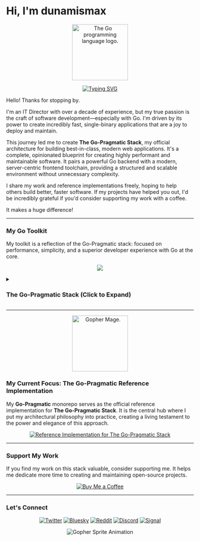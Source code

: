 # Hi, I'm dunamismax

<p align="center">
  <img src="https://upload.wikimedia.org/wikipedia/commons/thumb/0/05/Go_Logo_Blue.svg/1920px-Go_Logo_Blue.svg.png" alt="The Go programming language logo." width="150"/>
</p>

<p align="center">
  <a href="https://github.com/dunamismax">
    <img src="https://readme-typing-svg.demolab.com?font=Fira+Code&size=24&pause=1000&color=00ADD8&center=true&vCenter=true&width=800&lines=IT+Director+%7C+Go+Developer;Creator+of+The+Go-Pragmatic+Stack;Go+%2B+Gin+%2B+sqlc+%2B+htmx;A+Robust+Toolkit+for+Modern+Apps;Explore+my+reference+implementation+below!" alt="Typing SVG" />
  </a>
</p>

Hello! Thanks for stopping by.

I'm an IT Director with over a decade of experience, but my true passion is the craft of software development—especially with Go. I'm driven by its power to create incredibly fast, single-binary applications that are a joy to deploy and maintain.

This journey led me to create **The Go-Pragmatic Stack**, my official architecture for building best-in-class, modern web applications. It's a complete, opinionated blueprint for creating highly performant and maintainable software. It pairs a powerful Go backend with a modern, server-centric frontend toolchain, providing a structured and scalable environment without unnecessary complexity.

I share my work and reference implementations freely, hoping to help others build better, faster software. If my projects have helped you out, I'd be incredibly grateful if you'd consider supporting my work with a coffee.

It makes a huge difference!

---

### My Go Toolkit

My toolkit is a reflection of the Go-Pragmatic stack: focused on performance, simplicity, and a superior developer experience with Go at the core.

<p align="center">
  <a href="https://skillicons.dev">
    <img src="https://skillicons.dev/icons?i=go,nodejs,tailwind,htmx,sqlite,linux,ubuntu" />
  </a>
</p>

<details>
<summary><h3>The Go-Pragmatic Stack (Click to Expand)</h3></summary>

This stack represents a complete, best-in-class architecture for building secure, observable, and maintainable web applications. It is composed of a powerful Go backend and a modern, server-centric frontend toolchain. The stack prioritizes simplicity, rapid development, and zero-dependency deployment by favoring Go's native capabilities and lightweight, embedded tools.

---

### **Frontend**

The frontend architecture uses a modern build system and a server-centric interactivity model to deliver a fast, responsive, and maintainable user experience with minimal client-side complexity.

- [**esbuild**](https://esbuild.github.io/getting-started/)
  - **Role:** Asset Bundler & Minifier.
  - **Description:** An extremely fast JavaScript and CSS bundler written in Go. It processes frontend assets, handles module bundling, and performs minification, ensuring a highly optimized production output while maintaining a rapid development feedback loop.
- [**PostCSS**](https://postcss.org/docs/postcss-cli)
  - **Role:** CSS Processor.
  - **Description:** A tool for transforming CSS with JavaScript plugins. It is essential for a build step that compiles utility classes and custom directives into a standard, browser-ready stylesheet.
- [**Tailwind CSS**](https://tailwindcss.com/docs/installation)
  - **Role:** Utility-First CSS Framework.
  - **Description:** A highly-customizable, utility-first CSS framework that enables rapid UI development directly within the HTML markup. It promotes design consistency and produces a minimal CSS file for production.
- [**HTMX**](https://htmx.org/docs/)
  - **Role:** Server-Centric Interactivity.
  - **Description:** A powerful library that enables modern browser features like AJAX and dynamic content updates directly from HTML attributes. It allows the backend to deliver UI fragments over the wire, providing rich user experiences without complex client-side JavaScript.
- [**Go `html/template`**](https://pkg.go.dev/html/template)
  - **Role:** Secure HTML Templating.
  - **Description:** The official Go standard library for creating HTML templates. It provides secure, context-aware automatic escaping to prevent Cross-Site Scripting (XSS) attacks, making it a robust and idiomatic choice for server-side rendering of HTML pages and HTMX partials.
- [**Alpine.js**](https://alpinejs.dev/start-here)
  - **Role:** Lightweight Client-Side Interactivity.
  - **Description:** A rugged, minimal framework for composing JavaScript behavior directly in your HTML markup. It serves as the perfect lightweight companion to HTMX for handling small client-side interactions like dropdowns, modals, and toggles, without requiring a heavy client-side framework.

---

### **Backend**

A lean, performant, and maintainable backend service architected for rapid development and long-term stability.

- [**Go**](https://go.dev/doc/)
  - **Role:** Backend Language.
  - **Description:** A statically typed, compiled language renowned for its performance, concurrency, and simplicity. Its ability to compile to a single binary simplifies deployment.
- [**Chi**](https://go-chi.io/)
  - **Role:** Idiomatic & Lightweight Web Framework.
  - **Description:** A lightweight, idiomatic, and composable router for building Go HTTP services. It is built on the standard `net/http` library and is praised for its elegant design, providing powerful features like middleware, routing context, and graceful shutdowns without unnecessary overhead.
- [**`go-playground/validator`**](https://pkg.go.dev/github.com/go-playground/validator/v10)
  - **Role:** Struct Validation.
  - **Description:** The de-facto standard for data validation using struct tags. It ensures data integrity by validating incoming request data at the application's edge.
- [**godotenv**](https://github.com/joho/godotenv)
  - **Role:** Environment Variable Loading.
  - **Description:** A library to load environment variables from a `.env` file. This is ideal for development, adhering to twelve-factor app principles by separating configuration from code without complicating local setup.

---

### **Database & Caching**

A zero-dependency, in-process data layer that maximizes simplicity and speed for a wide range of applications.

- [**SQLite**](https://www.sqlite.org/docs.html)
  - **Role:** Embedded Relational Database.
  - **Description:** A self-contained, serverless, full-featured SQL database engine that runs in-process with the application. It reads and writes to a single file, eliminating operational overhead and making it perfect for local development, testing, and many production workloads.
- [**GORM**](https://gorm.io/index.html)
  - **Role:** Developer-Friendly ORM.
  - **Description:** A comprehensive ORM library for Go that simplifies database interactions by mapping Go structs to database tables. It features auto-migrations, hooks, and transaction support, aiming to be developer-friendly.
- [**Goose**](https://github.com/pressly/goose)
  - **Role:** Database Schema Migrations.
  - **Description:** A robust tool for managing database schema evolution. It allows you to write migrations in either SQL or Go, providing flexibility for simple schema changes or complex data transformations.
- [**Ristretto**](https://github.com/dgraph-io/ristretto)
  - **Role:** High-Performance In-Process Caching.
  - **Description:** A fast, concurrent, and memory-bounded in-process cache designed for high performance. It uses a sophisticated LFU-based admission policy to maximize hit ratios, providing a more robust and predictable caching solution for demanding workloads without external dependencies.

---

### **Testing**

A robust testing suite to ensure code quality, correctness, and maintainability.

- [**`go test`**](https://pkg.go.dev/testing)
  - **Role:** Core Testing Framework.
  - **Description:** The built-in Go testing command and package. It provides the foundation for writing unit, integration, and benchmark tests in a way that is simple and deeply integrated with the language.
- [**Testify**](https://github.com/stretchr/testify)
  - **Role:** Assertion & Mocking Toolkit.
  - **Description:** A toolkit that provides a rich set of assertion functions (`assert`, `require`) and an easy-to-use mocking framework. It significantly improves the readability and conciseness of tests, making them easier to write and maintain.

---

### **CLI, Development & Deployment**

A professional and minimalist toolchain for a smooth developer workflow and consistent builds.

- [**`ffcli`**](https://pkg.go.dev/github.com/peterbourgon/ff/v3/ffcli) & [**`promptui`**](https://github.com/manifoldco/promptui)
  - **Role:** Lightweight CLI & TUI Frameworks.
  - **Description:** `ffcli` provides a minimal, composable framework for building traditional CLI applications, while `promptui` enables the creation of simple, interactive terminal prompts for user input.
- [**Mage**](https://magefile.org/)
  - **Role:** Go-Native Task Runner / Build System.
  - **Description:** A build tool that allows you to write build scripts and tasks in plain Go, providing a type-safe, cross-platform, and idiomatic way to orchestrate all development workflows without leaving the Go ecosystem.
- [**Air**](https://github.com/cosmtrek/air)
  - **Role:** Live Reloading.
  - **Description:** A development utility that watches for file changes and automatically recompiles and restarts the server, providing a rapid feedback loop.
- [**Caddy**](https://caddyserver.com/docs/)
  - **Role:** Web Server & Reverse Proxy.
  - **Description:** A modern web server with automatic HTTPS. It serves static frontend assets and acts as a secure reverse proxy for the Go application.

---

### **CI/CD**

A fully automated pipeline for building, testing, and deploying the application, ensuring consistency and quality.

- [**GitHub Actions**](https://docs.github.com/en/actions)
  - **Role:** Automated CI/CD Platform.
  - **Description:** A CI/CD workflow defined in the project repository to automate the entire lifecycle. The pipeline performs:
    - **Linting & Formatting:** Runs `golangci-lint` and `gofmt` to enforce code quality.
    - **Testing:** Executes the test suite using `go test`, enhanced with `Testify` for expressive and readable assertions.
    - **Vulnerability Scanning:** Runs `govulncheck` to scan for security vulnerabilities.
    - **Build:** Compiles the application and builds frontend assets using a `Mage` task.
- [**GoReleaser**](https://github.com/goreleaser/goreleaser)
  - **Role:** Release Automation.
  - **Description:** A powerful tool that automates the entire release process. It seamlessly integrates with GitHub Actions to cross-compile Go binaries, create archives, generate changelogs, and publish releases, simplifying the delivery of software.

</details>

---

<p align="center">
  <img src="https://user-images.githubusercontent.com/3185864/32058716-5ee9b512-ba38-11e7-978a-287eb2a62743.png" alt="Gopher Mage." width="150"/>
</p>

### My Current Focus: The Go-Pragmatic Reference Implementation

My **Go-Pragmatic** monorepo serves as the official reference implementation for **The Go-Pragmatic Stack**. It is the central hub where I put my architectural philosophy into practice, creating a living testament to the power and elegance of this approach.

<p align="center">
  <a href="https://github.com/dunamismax/Go-Pragmatic">
    <img src="https://github-readme-stats.vercel.app/api/pin/?username=dunamismax&repo=Go-Pragmatic&theme=dracula&show_owner=true" alt="Reference Implementation for The Go-Pragmatic Stack" />
  </a>
</p>

---

### Support My Work

If you find my work on this stack valuable, consider supporting me. It helps me dedicate more time to creating and maintaining open-source projects.

<p align="center">
  <a href="https://coff.ee/dunamismax" target="_blank">
    <img src="https://raw.githubusercontent.com/egonelbre/gophers/master/.thumb/animation/buy-morning-coffee-3x.gif" alt="Buy Me a Coffee" />
  </a>
</p>

---

### Let's Connect

<p align="center">
  <a href="https://twitter.com/dunamismax" target="_blank"><img src="https://img.shields.io/badge/Twitter-%231DA1F2.svg?&style=for-the-badge&logo=twitter&logoColor=white" alt="Twitter"></a>
  <a href="https://bsky.app/profile/dunamismax.bsky.social" target="_blank"><img src="https://img.shields.io/badge/Bluesky-blue?style=for-the-badge&logo=bluesky&logoColor=white" alt="Bluesky"></a>
  <a href="https://reddit.com/user/dunamismax" target="_blank"><img src="https://img.shields.io/badge/Reddit-%23FF4500.svg?&style=for-the-badge&logo=reddit&logoColor=white" alt="Reddit"></a>
  <a href="https://discord.com/users/dunamismax" target="_blank"><img src="https://img.shields.io/badge/Discord-dunamismax-7289DA.svg?style=for-the-badge&logo=discord&logoColor=white" alt="Discord"></a>
  <a href="https://signal.me/#p/+dunamismax.66" target="_blank"><img src="https://img.shields.io/badge/Signal-dunamismax.66-3A76F0.svg?style=for-the-badge&logo=signal&logoColor=white" alt="Signal"></a>
</p>

<p align="center">
    <img src="https://raw.githubusercontent.com/egonelbre/gophers/refs/heads/master/.thumb/animation/2bit-sprite/demo.gif" alt="Gopher Sprite Animation" />
</p>
